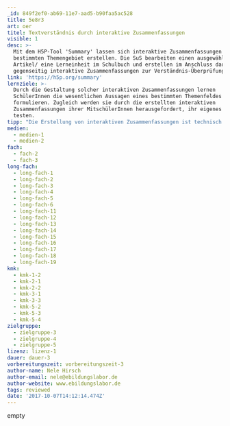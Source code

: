 ```yaml
---
_id: 849f2ef0-ab69-11e7-aad5-b90faa5ac528
title: 5e8r3
art: oer
titel: Textverständnis durch interaktive Zusammenfassungen
visible: 1
desc: >-
  Mit dem H5P-Tool 'Summary' lassen sich interaktive Zusammenfassungen zu einem
  bestimmten Themengebiet erstellen. Die SuS bearbeiten einen ausgewählten
  Artikel/ eine Lerneinheit im Schulbuch und erstellen im Anschluss daran
  gegenseitig interaktive Zusammenfassungen zur Verständnis-Überprüfung.
link: 'https://h5p.org/summary'
lernziele: >-
  Durch die Gestaltung solcher interaktiven Zusammenfassungen lernen
  SchülerInnen die wesentlichen Aussagen eines bestimmten Themenfeldes zu
  formulieren. Zugleich werden sie durch die erstellten interaktiven
  Zusammenfassungen ihrer MitschülerInnen herausgefordert, ihr eigenes Wissen zu
  testen.
tipp: "Die Erstellung von interaktiven Zusammenfassungen ist technisch unkompliziert nach Registrierung direkt auf der H5P-Website möglich. Alternativ kann das H5P-Plugin auch in eine Moodle, Drupal oder Wordpress-Installation integriert werden. \r\nMit dem Summary Tool können jeweils mehrere Aussagen zu einem Unterthema/Textabschnitt zur Auswahl gegeben werden. Das Zusammenfassen eines Artikels geschieht interaktiv durch das Selektieren von korrekten Aussagen zu jedem Abschnitt. Als Ergebnis wird die Zusammenstellung aller richtigen Aussagen angezeigt.\r\n\r\nIm eBildungslabor gibt es ein Beispiel für eine erstellte interaktive Zusammenstellung zum Thema 'Urheberrecht und freie Lizenzen': http://ebildungslabor.de/open/so-l%C3%A4sst-sich-rechtlich-sicher-lehren-und-lernen"
medien:
  - medien-1
  - medien-2
fach:
  - fach-2
  - fach-3
long-fach:
  - long-fach-1
  - long-fach-2
  - long-fach-3
  - long-fach-4
  - long-fach-5
  - long-fach-6
  - long-fach-11
  - long-fach-12
  - long-fach-13
  - long-fach-14
  - long-fach-15
  - long-fach-16
  - long-fach-17
  - long-fach-18
  - long-fach-19
kmk:
  - kmk-1-2
  - kmk-2-1
  - kmk-2-2
  - kmk-3-1
  - kmk-3-3
  - kmk-5-2
  - kmk-5-3
  - kmk-5-4
zielgruppe:
  - zielgruppe-3
  - zielgruppe-4
  - zielgruppe-5
lizenz: lizenz-1
dauer: dauer-3
vorbereitungszeit: vorbereitungszeit-3
author-name: Nele Hirsch
author-email: nele@ebildungslabor.de
author-website: www.ebildungslabor.de
tags: reviewed
date: '2017-10-07T14:12:14.474Z'
---
```

empty
